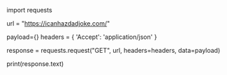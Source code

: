 import requests

url = "https://icanhazdadjoke.com/"

payload={}
headers = {
  'Accept': 'application/json'
}

response = requests.request("GET", url, headers=headers, data=payload)

print(response.text)

